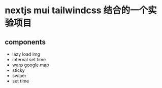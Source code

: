 # nextjs mui tailwindcss 结合的一个实验项目

## components

- lazy load img
- interval set time
- warp google map
- sticky
- swiper
- set time
